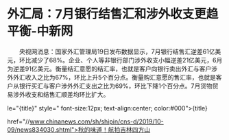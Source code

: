 # 外汇局：7月银行结售汇和涉外收支更趋平衡-中新网

　　央视网消息：国家外汇管理局19日发布数据显示，7月银行结售汇逆差61亿美元，环比减少了68%。企业、个人等非银行部门涉外收支小幅逆差21亿美元，6月为逆差91亿美元。衡量结汇意愿的结汇率，也就是客户向银行卖出外汇与客户涉外外汇收入之比为67%，环比上升5个百分点。衡量购汇意愿的售汇率，也就是客户从银行买汇与客户涉外外汇支出之比为69%，环比下降1个百分点。7月货物贸易涉外收支和结售汇顺差均环比扩大。

le="{title}" style=" font-size:12px; text-align:center; color:#000">{title}

href="//www.chinanews.com/sh/shipin/cns-d/2019/10-09/news834030.shtml">秋的味道！航拍吉林四方山
